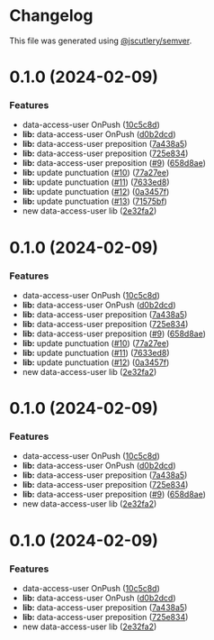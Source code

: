 # Changelog

This file was generated using [@jscutlery/semver](https://github.com/jscutlery/semver).

# 0.1.0 (2024-02-09)


### Features

* data-access-user OnPush ([10c5c8d](https://github.com/xvs32x/ng-mf/commit/10c5c8dd2258488183c457ab2107b18faa5e94d3))
* **lib:** data-access-user OnPush ([d0b2dcd](https://github.com/xvs32x/ng-mf/commit/d0b2dcdb8f4126710773dcf155cf29c4e10e3ee5))
* **lib:** data-access-user preposition ([7a438a5](https://github.com/xvs32x/ng-mf/commit/7a438a57cc2fc0995c9b80d4d57fbea2e6e77fe8))
* **lib:** data-access-user preposition ([725e834](https://github.com/xvs32x/ng-mf/commit/725e834f17811318a4153daf0d918cfd86cfd0ba))
* **lib:** data-access-user preposition ([#9](https://github.com/xvs32x/ng-mf/issues/9)) ([658d8ae](https://github.com/xvs32x/ng-mf/commit/658d8aef7562e6a0bb489b8c91a5744ce8026ebd))
* **lib:** update punctuation ([#10](https://github.com/xvs32x/ng-mf/issues/10)) ([77a27ee](https://github.com/xvs32x/ng-mf/commit/77a27eeddc607d81c1c000e28353fd123f4eac26))
* **lib:** update punctuation ([#11](https://github.com/xvs32x/ng-mf/issues/11)) ([7633ed8](https://github.com/xvs32x/ng-mf/commit/7633ed84b665ee8fe974281f0b07d8cf5237dd4f))
* **lib:** update punctuation ([#12](https://github.com/xvs32x/ng-mf/issues/12)) ([0a3457f](https://github.com/xvs32x/ng-mf/commit/0a3457f7081aa7d8cf592bb095b443b0db2ef255))
* **lib:** update punctuation ([#13](https://github.com/xvs32x/ng-mf/issues/13)) ([71575bf](https://github.com/xvs32x/ng-mf/commit/71575bf58f36bbac9d0689c5cd32b014ad804c49))
* new data-access-user lib ([2e32fa2](https://github.com/xvs32x/ng-mf/commit/2e32fa274c48bd77827015abf5791e7c47984afd))



# 0.1.0 (2024-02-09)


### Features

* data-access-user OnPush ([10c5c8d](https://github.com/xvs32x/ng-mf/commit/10c5c8dd2258488183c457ab2107b18faa5e94d3))
* **lib:** data-access-user OnPush ([d0b2dcd](https://github.com/xvs32x/ng-mf/commit/d0b2dcdb8f4126710773dcf155cf29c4e10e3ee5))
* **lib:** data-access-user preposition ([7a438a5](https://github.com/xvs32x/ng-mf/commit/7a438a57cc2fc0995c9b80d4d57fbea2e6e77fe8))
* **lib:** data-access-user preposition ([725e834](https://github.com/xvs32x/ng-mf/commit/725e834f17811318a4153daf0d918cfd86cfd0ba))
* **lib:** data-access-user preposition ([#9](https://github.com/xvs32x/ng-mf/issues/9)) ([658d8ae](https://github.com/xvs32x/ng-mf/commit/658d8aef7562e6a0bb489b8c91a5744ce8026ebd))
* **lib:** update punctuation ([#10](https://github.com/xvs32x/ng-mf/issues/10)) ([77a27ee](https://github.com/xvs32x/ng-mf/commit/77a27eeddc607d81c1c000e28353fd123f4eac26))
* **lib:** update punctuation ([#11](https://github.com/xvs32x/ng-mf/issues/11)) ([7633ed8](https://github.com/xvs32x/ng-mf/commit/7633ed84b665ee8fe974281f0b07d8cf5237dd4f))
* **lib:** update punctuation ([#12](https://github.com/xvs32x/ng-mf/issues/12)) ([0a3457f](https://github.com/xvs32x/ng-mf/commit/0a3457f7081aa7d8cf592bb095b443b0db2ef255))
* new data-access-user lib ([2e32fa2](https://github.com/xvs32x/ng-mf/commit/2e32fa274c48bd77827015abf5791e7c47984afd))



# 0.1.0 (2024-02-09)


### Features

* data-access-user OnPush ([10c5c8d](https://github.com/xvs32x/ng-mf/commit/10c5c8dd2258488183c457ab2107b18faa5e94d3))
* **lib:** data-access-user OnPush ([d0b2dcd](https://github.com/xvs32x/ng-mf/commit/d0b2dcdb8f4126710773dcf155cf29c4e10e3ee5))
* **lib:** data-access-user preposition ([7a438a5](https://github.com/xvs32x/ng-mf/commit/7a438a57cc2fc0995c9b80d4d57fbea2e6e77fe8))
* **lib:** data-access-user preposition ([725e834](https://github.com/xvs32x/ng-mf/commit/725e834f17811318a4153daf0d918cfd86cfd0ba))
* **lib:** data-access-user preposition ([#9](https://github.com/xvs32x/ng-mf/issues/9)) ([658d8ae](https://github.com/xvs32x/ng-mf/commit/658d8aef7562e6a0bb489b8c91a5744ce8026ebd))
* new data-access-user lib ([2e32fa2](https://github.com/xvs32x/ng-mf/commit/2e32fa274c48bd77827015abf5791e7c47984afd))



# 0.1.0 (2024-02-09)


### Features

* data-access-user OnPush ([10c5c8d](https://github.com/xvs32x/ng-mf/commit/10c5c8dd2258488183c457ab2107b18faa5e94d3))
* **lib:** data-access-user OnPush ([d0b2dcd](https://github.com/xvs32x/ng-mf/commit/d0b2dcdb8f4126710773dcf155cf29c4e10e3ee5))
* **lib:** data-access-user preposition ([7a438a5](https://github.com/xvs32x/ng-mf/commit/7a438a57cc2fc0995c9b80d4d57fbea2e6e77fe8))
* **lib:** data-access-user preposition ([725e834](https://github.com/xvs32x/ng-mf/commit/725e834f17811318a4153daf0d918cfd86cfd0ba))
* new data-access-user lib ([2e32fa2](https://github.com/xvs32x/ng-mf/commit/2e32fa274c48bd77827015abf5791e7c47984afd))

